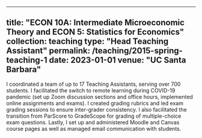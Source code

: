 
---
title: "ECON 10A: Intermediate Microeconomic Theory and ECON 5: Statistics for Economics"
collection: teaching
type: "Head Teaching Assistant"
permalink: /teaching/2015-spring-teaching-1
date: 2023-01-01
venue: "UC Santa Barbara"
---

I coordinated a team of up to 17 Teaching Assistants, serving over 700 students. I facilitated the switch to remote learning during COVID-19 pandemic (set up Zoom discussion sections and office hours, implemented online assignments and exams). I created grading rubrics and led exam grading sessions to ensure inter-grader consistency. I also facilitated the transition from ParScore to GradeScope for grading of multiple-choice exam questions. Lastly, I set up and administered Moodle and Canvas course pages as well as managed email communication with students.
